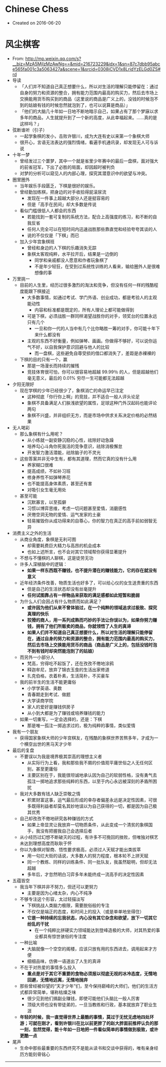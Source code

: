 # Chinese Chess

- Created on 2016-06-20


# 风尘棋客

- From: <http://mp.weixin.qq.com/s?__biz=MzA5MjIzMzAwNg==&mid=216723229&idx=1&sn=87c7dbb95abce565fa001c3a5063427a&scene=1&srcid=0308jCVD1x8LridYzELGd0ZS#rd>
- 导读
    - 「人们并不知道自己真正想要什么，所以对生活的理解只能停留在：通过自身的努力和资源的整合，拥有能力范围内最高的购买力，然后去市场上交换能用货币购买到的商品（这里说的商品是广义上的，没钱的时候泡不到的姑娘有钱的时候忽然就泡到了，也可以说算是商品）」
    - 「他们的大脑几十年如一日地不断地暗示自己，如果占有了那个梦寐以求多年的商品，人生就提升到了一个新的高度，从此幸福起来。……真的是这样吗？」
- 弦断谁听（引子）
    - 一起学象棋的发小，击败许银川，成为大连有史以来第一个象棋大师
    - 很开心，言语无法表达的强烈情绪，看遍手机通讯录，却发现无人可与诉说
- 十年一梦
    - 曾经发过三个噩梦，其中一个就是省里少年赛中的最后一盘棋，面对强大的前省冠军，下出了必胜的局面，却因超时被判负
    - 对梦的分析可以窥见人的内部心理，探究其潜意识中的欲望与冲突。
- 圈里圈外
    - 当年娱乐手段匮乏，下棋是很好的娱乐。
    - 曾经勤加练棋，把身边的对手收拾得屁滚尿流
        - 发现在一件事上超越大部分人还是挺容易的
        - 但是「高手在民间」却大多数是传说
    - 看似门槛很低人人都会的东西
        - 若能找到一套可复制的系统方法，配合上高强度的练习，和不断的自我反省
        - 任何人完全可以在短时间内迅速战胜那些靠直觉和经验夸夸其谈的人
        - 说的不仅仅是「下棋」而已
    - 加入少年宫象棋班
        - 曾经和身边的人下棋的乐趣消失无踪
        - 象棋太客观纯粹，水平拉开后，结果是一边倒的
            - 同学和亲戚都没人愿意和作者玩象棋了
            - 不是年少轻狂，在受到过系统性训练的人看来，输给圈外人是很难想像的事
- 万里挑一
    - 目前的人生里，经历过很多激烈的淘汰和竞争，但没有任何一样的残酷程度能跟下棋接近
        - 大多数事情，如通过考试、学门外语、创业成功，都是考验人的主观能动性
            - 内容和标准都是既定的，所有人理论上都可能做得到
        - 可是下棋，必须战胜一群同样渴望战胜你的对手，领奖台的位置永远只有几个
            - 一旦和你一代的人当中有几个比你略胜一筹的对手，你可能十年下来什么都没有
        - 主观的东西不好衡量，例如弹琴、画画。你做得不够好，可以说你运气不好，以自我保护意识回避与他人的比较
            - 而一盘棋，这些避免自尊受损的借口都消失了，差距是赤裸裸的
    - 下棋的目的只有一个，赢
        - 那是一场漫长而持续的摧残
        - 竞技体育很可怕，你可以很容易地超越 99.99％ 的人，但是超越他们毫无意义，最后的 0.01% 穷尽一生可能都无法超越
- 夕阳无限好
    - 现在学棋的少年已经很少了，象棋消亡的命运早已注定
        - 这种彻底「你行你上啊」的竞技，并不适合一般人评头论足
        - 象棋不具备满足人们肤浅欲望的属性，足球这种门外汉起码也能评论两句
        - 象棋不兴盛，并非组织无方，而是市场中供求关系决定价格的必然结果
- 无人喝彩
    - 那么象棋有什么用呢？
        - 从小练就一副安静沉稳的心性，祛除好动急躁
        - 培养勾心斗角你死我活的竞争意识，祛除消极懈怠
        - 开发智力激活潜能，祛除脑子的不灵光
    - 这些答案并非无中生有，都有其道理，然而它真的没有什么用
        - 养家糊口很难
        - 提高成绩，不如补习班
        - 修身养性不如弹琴养花
        - 也不能提高身体素质，甚至还有害
        - 对吸引女生毫无用处
    - 甚至可能
        - 沉默寡言，以至孤僻
        - 习惯以博弈思维，考虑一切问题甚至爱情，消磨感性
        - 厌倦空洞无物的爱情、运气发家的土豪
        - 轻易摧毁你从成功得来的自尊心，你的智力在真正的高手前如弱智无异
- 消费主义之外的生活
    - 从商业角度，象棋是无利可图
        - 却需要耗费巨大精力与高昂的机会成本
        - 也如上述所言，也不会对其它领域帮你获得显著提升
    - 不想与不懂棋的人聊棋，这是徒劳无功
    - 许多人深植脑中的逻辑：
        - __如果一样东西既不赚钱，也不提升潜在的赚钱能力，它的存在就没有意义__
    - 近年经济条件改善，物质生活也好多了，可以给心仪的女生送贵重的东西
        - 但是自己的生活状态却没有丝毫提升
        - __任何试图靠占有一样物品来获取的满足感都如此短暂和脆弱__
    - 为什么人们会因占有什么物质而如此满足？
        - __或许因为他们从来不曾体验过，在一个纯粹的领域追求过极致、探究真理的快乐__
        - __狡猾的商人，用一系列成熟而巧妙的手法让你误以为，如果你努力赚钱，拥有了他们所贩卖的商品，你就领悟了人生的真谛__
        - __如果人们并不知道自己真正想要什么，所以对生活的理解只能停留在，通过自身的努力和资源的整合，拥有能力范围内最高的购买力，然后去市场上交换能用货币的商品（商品是广义上的，包括没钱时泡不到有钱时却突然能泡到了的姑娘）__
    - 而另外一小部分人
        - 梵高，穷得吃不起饭了，还在孜孜不倦地涂鸦
        - 释迦牟尼，放弃了锦衣玉食的生活出家修道
        - 扎克伯格，衣着朴素，生活简朴，不买豪车
    - 我的前半生的生活不能更庸俗
        - 小学学英语、奥数
        - 青春期走到考试、做题
        - 大学读商学院
        - 家人的爱好是赚钱供房子
        - 从小到大都是为了赚钱或培养赚钱的能力
    - 如果一切重写，一定会选择的，还是：下棋
        - 那是唯一孤注一掷追求过的，极为纯粹的事情，类似爱情
- 我有一个朋友
    - 获得国家象棋大师的少年宫棋友，在残酷的象棋世界苦熬多年，才成为一个横空出世的黑马天才少年
- 最后的复盘
    - 不要误以为我是境界极其崇高的理想主义者
        - 从实际行为上看，我和那些我不屑的价值观平庸世俗之人无任何区别，甚至更庸俗
        - 主要区别在于，我能很坦诚地承认因为自己的软弱性格，没有勇气去孤注一掷地追求那些纯粹的东西，以至于内心永远被深刻的矛盾所困扰
    - 我对大多数有钱人缺乏崇敬之情
        - 积累财富这事，运气最后形成的幸存者偏差永远是决定性因素，可很多既得利益者却莫名其妙地误以为自己获得的一切，都是因为自己极其优秀
    - 自己却孜孜不倦地研究各种赚钱的方式
        - 如果上帝显灵让我放弃一切物质条件，从此变成一个清贫的象棋国手，我没有把握我自己会选择后者
    - 从小经历过幻想不断破灭的过程，有许多不可挽回的挫败，但唯独对棋艺未达到理想高度而耿耿于怀
    - 你以为象棋对智商、悟性要求极高，必须过人天赋才能出类拔萃
        - 用一句烂大街的话说，大多数人的努力程度，根本轮不上拼天赋
        - 同一个教练、同样的训练条件、同一批队友，我虽然聪明，但却无法超越
        - 多年后，才忽然明白习弈多年未能终成一流高手的决定性因素
- 五蕴皆空
    - 我当年下棋并非不努力，但还可以更努力
        - 主要是因为心绪太杂，内心不纯净
    - 不够专注这个形容，太过轻描淡写
        - 下棋挑战人类脑力极限，需要脱俗般的专注
        - 不仅仅是端正的态度，和时间上的投入（或是单单地坐得住）
        - __它是一种持续的忘我状态，内心没有其它杂念和欲望，放下一切其它纷乱的干扰__
            - 在一个纯粹比拼硬实力领域能达到登峰造极的大师，对其热爱的事业都具有惊世骇俗的专注度
    - 一种比喻
        - 大脑就像一个空空的阁楼，应该只放有用的东西进去，调用起来才方便
        - 细细品味，仿佛一语道出了人生的真谛
    - 不在于对热爱的事情多么投入
        - __重点是对于其它不重要的食物必须报以彻底无视的冰冷态度，无情地回避，无情地远离，无情地抛弃__
    - 那些曾经被仰望的“天才少年”们，至今保持巅峰的大师们，他们的生活方式都异常简单，堪称枯燥乏味
        - 很少见到他们搞副业赚钱，即使可能他们头脑比一般人厉害
        - 顶级大师也没有带徒弟的，一旦当教练和行政，基本就放弃了职业生涯
    - __年轻的时候，我一直觉得世界上最酷的事情，莫过于无忧无虑地四处环游；可就在刚才，看到许银川在比以前更胖了的赵大胖面前推枰认负的那一刻，忽然觉得，能十年如一日地把一件看似简单的事情做到极致，或许更酷一点__
- 尾声
    - 生命中那些最重要的东西终究不是能从读书和交谈中获得的，唯有亲身经历方能刻骨铭心

---
